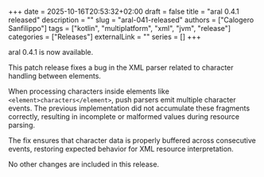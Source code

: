 +++
date = 2025-10-16T20:53:32+02:00
draft = false
title = "aral 0.4.1 released"
description = ""
slug = "aral-041-released"
authors = ["Calogero Sanfilippo"]
tags = ["kotlin", "multiplatform", "xml", "jvm", "release"]
categories = ["Releases"]
externalLink = ""
series = []
+++

aral 0.4.1 is now available.

This patch release fixes a bug in the XML parser related to character handling between elements. 

When processing characters inside elements like `<element>characters</element>`, push parsers emit multiple character events. The previous implementation did not accumulate these fragments correctly, resulting in incomplete or malformed values during resource parsing.

The fix ensures that character data is properly buffered across consecutive events, restoring expected behavior for XML resource interpretation.

No other changes are included in this release.